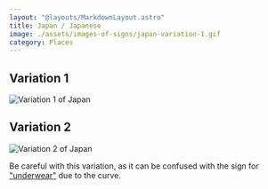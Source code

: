 ```yaml
---
layout: "@layouts/MarkdownLayout.astro"
title: Japan / Japanese
image: ./assets/images-of-signs/japan-variation-1.gif
category: Places
---
```


## Variation 1

![Variation 1 of Japan](@signs/japan-variation-1.gif)

## Variation 2

![Variation 2 of Japan](@signs/japan-variation-2.gif)

Be careful with this variation,
as it can be confused with the sign for ["underwear"](./underwear)
due to the curve.
